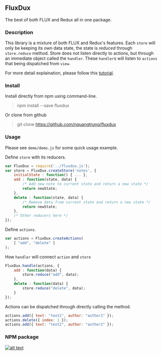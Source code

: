 ## FluxDux
The best of both FLUX and Redux all in one package.

### Description
This library is a mixture of both FLUX and Redux's features. Each `store` will only be keeping its own data state, the state is *reduced* through `store.reduce` method. Store does not listen directly to actions, but through an immediate object called the `handler`. These `handler`s will listen to `actions` that being dispatched from `view`.

For more detail explaination, please follow this [tutorial][fluxdux_tutorial].
### Install
Install directly from npm using command-line.
> npm install --save fluxdux

Or clone from github
> git clone https://github.com/nquangtrung/fluxdux

### Usage
Please see `demo/demo.js` for some quick usage example.

Define `store` with its reducers.
```javascript
var FluxDux = require('../fluxdux.js');
var store = FluxDux.createStore('notes', {
    initialState : function() { ... },
    add : function(state, data) { 
        /* Add new note to current state and return a new state */ 
        return newState; 
    },
    delete : function(state, data) { 
        /* Remove data from current state and return a new state */ 
        return newState; 
    },
    /* Other reducers here */
});
```
Define `actions`.
```javascript
var actions = FluxDux.createActions(
	[ "add", "delete" ]
);
```
How `handler` will connect `action` and `store`
```javascript
FluxDux.handle(actions, {
    add : function(data) {
        store.reduce("add", data);
    },
    delete : function(data) {
        store.reduce("delete", data);
    }
});
```
Actions can be dispatched through directly calling the method.
```javascript
actions.add({ text: "text1", author: "author1" });
actions.delete({ index: 1 });
actions.add({ text: "text2", author: "author2" });
```
### NPM package
[![alt text][fluxdux_badge]][fluxdux_npm]

[fluxdux_badge]: https://nodei.co/npm/fluxdux.png?downloads=true&downloadRank=true&stars=true "fluxdux"
[fluxdux_github]: https://github.com/nquangtrung/fluxdux
[fluxdux_npm]: https://www.npmjs.com/package/fluxdux
[fluxdux_tutorial]: http://blog.trontria.com/fluxdux-tutorial/
